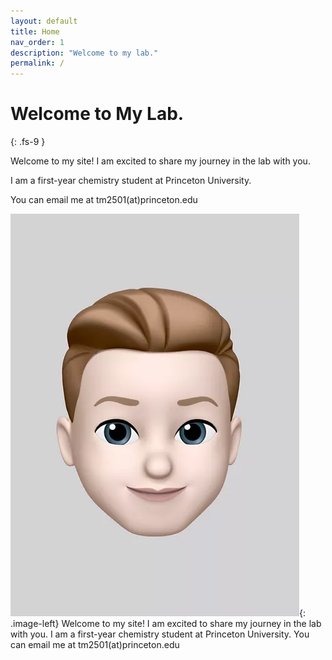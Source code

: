 ```yaml
---
layout: default
title: Home
nav_order: 1
description: "Welcome to my lab."
permalink: /
---
```


# Welcome to My Lab.
{: .fs-9 }

Welcome to my site! I am excited to share my journey in the lab with you.

I am a first-year chemistry student at Princeton University.

You can email me at tm2501(at)princeton.edu


![image](/assets/images/profile.webp){: .image-left} 
Welcome to my site! I am excited to share my journey in the lab with you. I am a first-year chemistry student at Princeton University. You can email me at tm2501(at)princeton.edu
